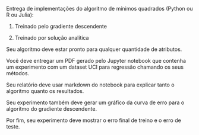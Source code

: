 Entrega de implementações do algoritmo de mínimos quadrados (Python ou R ou Julia): 

1) Treinado pelo gradiente descendente 

2) Treinado por solução analítica

Seu algoritmo deve estar pronto para qualquer quantidade de atributos.

Você deve entregar um PDF gerado pelo Jupyter notebook que contenha um experimento com um dataset UCI para regressão chamando os seus métodos.

Seu relatório deve usar markdown do notebook para explicar tanto o algoritmo quanto os resultados.

Seu experimento também deve gerar um gráfico da curva de erro para o algoritmo do gradiente descendente.

Por fim, seu experimento deve mostrar o erro final de treino e o erro de teste.
